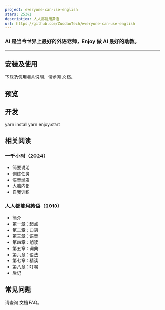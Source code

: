 ```yaml
---
project: everyone-can-use-english
stars: 25361
description: 人人都能用英语
url: https://github.com/ZuodaoTech/everyone-can-use-english
---
```


### AI 是当今世界上最好的外语老师，Enjoy 做 AI 最好的助教。

* * *

安装及使用
-----

下载及使用相关说明，请参阅 文档。

预览
--

开发
--

yarn install
yarn enjoy:start

相关阅读
----

### 一千小时（2024）

-   简要说明
-   训练任务
-   语音塑造
-   大脑内部
-   自我训练

### 人人都能用英语（2010）

-   简介
-   第一章：起点
-   第二章：口语
-   第三章：语音
-   第四章：朗读
-   第五章：词典
-   第六章：语法
-   第七章：精读
-   第八章：叮嘱
-   后记

常见问题
----

请查询 文档 FAQ。
